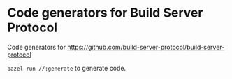 # Code generators for Build Server Protocol

Code generators for https://github.com/build-server-protocol/build-server-protocol

`bazel run //:generate` to generate code.
